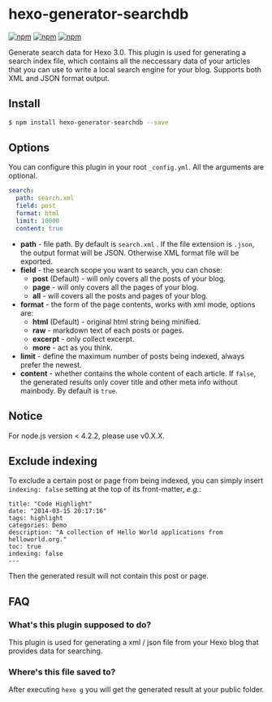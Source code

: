 # hexo-generator-searchdb

[![npm](https://img.shields.io/badge/npmjs-1.1.0-brightgreen.svg)](https://www.npmjs.com/package/hexo-generator-searchdb)
[![npm](https://img.shields.io/npm/v/hexo-generator-searchdb.svg)](https://www.npmjs.com/package/hexo-generator-searchdb)
[![npm](https://img.shields.io/npm/dm/hexo-generator-searchdb.svg)](https://www.npmjs.com/package/hexo-generator-searchdb)

Generate search data for Hexo 3.0. This plugin is used for generating a search index file, which contains all the neccessary data of your articles that you can use to write a local search engine for your blog. Supports both XML and JSON format output.

## Install

``` bash
$ npm install hexo-generator-searchdb --save
```

## Options

You can configure this plugin in your root `_config.yml`. All the arguments are optional.

``` yaml
search:
  path: search.xml
  field: post
  format: html
  limit: 10000
  content: true
```

- **path** - file path. By default is `search.xml` . If the file extension is `.json`, the output format will be JSON. Otherwise XML format file will be exported.
- **field** - the search scope you want to search, you can chose:
  * **post** (Default) - will only covers all the posts of your blog.
  * **page** - will only covers all the pages of your blog.
  * **all** - will covers all the posts and pages of your blog.
- **format** - the form of the page contents, works with xml mode, options are:
  * **html** (Default) - original html string being minified.
  * **raw** - markdown text of each posts or pages.
  * **excerpt** - only collect excerpt.
  * **more** - act as you think.
- **limit** - define the maximum number of posts being indexed, always prefer the newest.
- **content** - whether contains the whole content of each article. If `false`, the generated results only cover title and other meta info without mainbody. By default is `true`.

## Notice

For node.js version < 4.2.2, please use v0.X.X.

## Exclude indexing

To exclude a certain post or page from being indexed, you can simply insert `indexing: false` setting at the top of its front-matter, *e.g.*:

```
title: "Code Highlight"
date: "2014-03-15 20:17:16"
tags: highlight
categories: Demo
description: "A collection of Hello World applications from helloworld.org."
toc: true
indexing: false
---
```

Then the generated result will not contain this post or page.

## FAQ

### What's this plugin supposed to do? 

This plugin is used for generating a xml / json file from your Hexo blog that provides data for searching.

### Where's this file saved to?

After executing `hexo g` you will get the generated result at your public folder.
